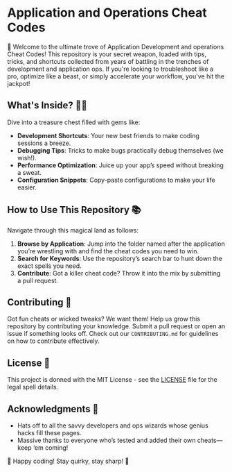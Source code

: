 # Application and Operations Cheat Codes

🚀 Welcome to the ultimate trove of Application Development and operations Cheat Codes! This repository is your secret weapon, loaded with tips, tricks, and shortcuts collected from years of battling in the trenches of development and application ops. If you're looking to troubleshoot like a pro, optimize like a beast, or simply accelerate your workflow, you've hit the jackpot!

## What's Inside? 🎩✨

Dive into a treasure chest filled with gems like:

- **Development Shortcuts**: Your new best friends to make coding sessions a breeze.
- **Debugging Tips**: Tricks to make bugs practically debug themselves (we wish!).
- **Performance Optimization**: Juice up your app’s speed without breaking a sweat.
- **Configuration Snippets**: Copy-paste configurations to make your life easier.

## How to Use This Repository 📚

Navigate through this magical land as follows:

1. **Browse by Application**: Jump into the folder named after the application you’re wrestling with and find the cheat codes you need to win.
2. **Search for Keywords**: Use the repository’s search bar to hunt down the exact spells you need.
3. **Contribute**: Got a killer cheat code? Throw it into the mix by submitting a pull request.

## Contributing 🤝

Got fun cheats or wicked tweaks? We want them! Help us grow this repository by contributing your knowledge. Submit a pull request or open an issue if something looks off. Check out our `CONTRIBUTING.md` for guidelines on how to contribute effectively.

## License 📄

This project is donned with the MIT License - see the [LICENSE](LICENSE) file for the legal spell details.

## Acknowledgments 👏

- Hats off to all the savvy developers and ops wizards whose genius hacks fill these pages.
- Massive thanks to everyone who’s tested and added their own cheats—keep ‘em coming!

🎉 Happy coding! Stay quirky, stay sharp! 🎉
